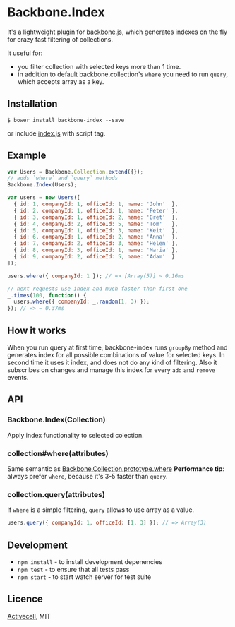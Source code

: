 # Backbone.Index

  It's a lightweight plugin for [backbone.js](http://documentcloud.github.io/backbone/),
  which generates indexes on the fly for crazy fast filtering of collections.

  It useful for:

  * you filter collection with selected keys more than 1 time.
  * in addition to default backbone.collection's `where` you need to run `query`,
    which accepts array as a key.

## Installation

    $ bower install backbone-index --save

  or include [index.js]() with script tag.

## Example

```js
var Users = Backbone.Collection.extend({});
// adds `where` and `query` methods
Backbone.Index(Users);

var users = new Users([
  { id: 1, companyId: 1, officeId: 1, name: 'John'  },
  { id: 2, companyId: 1, officeId: 1, name: 'Peter' },
  { id: 3, companyId: 1, officeId: 2, name: 'Bret'  },
  { id: 4, companyId: 2, officeId: 5, name: 'Tom'   },
  { id: 5, companyId: 1, officeId: 3, name: 'Keit'  },
  { id: 6, companyId: 1, officeId: 2, name: 'Anna'  },
  { id: 7, companyId: 2, officeId: 3, name: 'Helen' },
  { id: 8, companyId: 3, officeId: 1, name: 'Maria' },
  { id: 9, companyId: 2, officeId: 5, name: 'Adam'  }
]);

users.where({ companyId: 1 }); // => [Array(5)] ~ 0.16ms

// next requests use index and much faster than first one
_.times(100, function() {
  users.where({ companyId: _.random(1, 3) });
}); // => ~ 0.37ms
```

## How it works

  When you run query at first time, backbone-index runs `groupBy` method
  and generates index for all possible combinations of value for selected keys.
  In second time it uses it index, and does not do any kind of filtering.
  Also it subscribes on changes and manage this index for every `add` and `remove` events.

## API

### Backbone.Index(Collection)

  Apply index functionality to selected colection.

### collection#where(attributes)

  Same semantic as [Backbone.Collection.prototype.where](http://documentcloud.github.io/backbone/#Collection-where)
  **Performance tip**: always prefer `where`, because it's 3-5 faster than `query`.

### collection.query(attributes)

  If `where` is a simple filtering, `query` allows to use array as a value.

 ```js
 users.query({ companyId: 1, officeId: [1, 3] }); // => Array(3)
 ```

## Development

  * `npm install` - to install development depenencies
  * `npm test` - to ensure that all tests pass
  * `npm start` - to start watch server for test suite

## Licence

  [Activecell](http://activecell.com/), MIT
